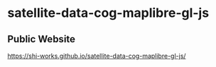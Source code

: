 # satellite-data-cog-maplibre-gl-js
## Public Website
https://shi-works.github.io/satellite-data-cog-maplibre-gl-js/

